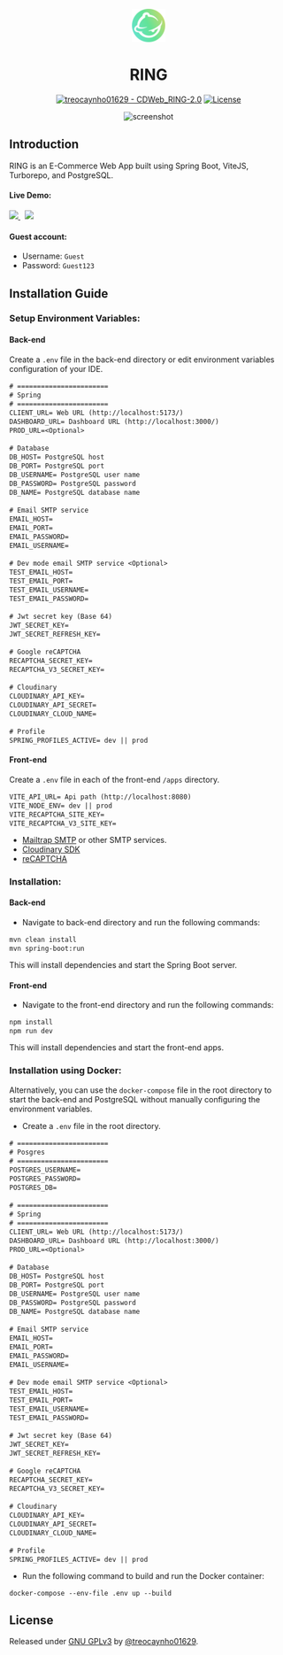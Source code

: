 <p align="center">
<img width="60" alt="RING Logo" src="https://raw.githubusercontent.com/treocaynho01629/CDWeb_RING-2.0/main/front-end/apps/web/public/logo.svg"/>
</p>
<div align="center">
  <h1 align="center">RING</h1>
</div>

<div align="center">
  
[![treocaynho01629 - CDWeb_RING-2.0](https://img.shields.io/static/v1?label=treocaynho01629&message=CDWeb_RING-2.0&color=blue&logo=github)](https://github.com/treocaynho01629/CDWeb_RING-2.0 "Go to GitHub repo")
[![License](https://img.shields.io/badge/License-GNU_GPLv3-blue)](#license)

</div>

<div align="center">

![screenshot](https://github.com/user-attachments/assets/7095dcec-1f3d-4bdc-b37a-42d44c1ccb6e)

</div>

## Introduction

RING is an E-Commerce Web App built using Spring Boot, ViteJS, Turborepo, and PostgreSQL.

#### Live Demo:
<a href="https://ringdoraz.io.vn/" target="_blank">
  <img src="https://github.com/user-attachments/assets/c56ea83a-4d6b-4b14-8c7e-dddea6bde1e5" width="100" />
</a>
&nbsp;
<a href="https://admin.ringdoraz.io.vn/" target="_blank">
  <img src="https://github.com/user-attachments/assets/c37f89ba-c4b8-4c1e-99d3-5a66ccf89ca0" width="100" />
</a>

#### Guest account:

- Username: `Guest`
- Password: `Guest123`

## Installation Guide

### Setup Environment Variables:

#### Back-end

Create a `.env` file in the back-end directory or edit environment variables configuration of your IDE.

```.env
# =======================
# Spring
# =======================
CLIENT_URL= Web URL (http://localhost:5173/)
DASHBOARD_URL= Dashboard URL (http://localhost:3000/)
PROD_URL=<Optional>

# Database
DB_HOST= PostgreSQL host
DB_PORT= PostgreSQL port
DB_USERNAME= PostgreSQL user name
DB_PASSWORD= PostgreSQL password
DB_NAME= PostgreSQL database name

# Email SMTP service
EMAIL_HOST=
EMAIL_PORT=
EMAIL_PASSWORD=
EMAIL_USERNAME=

# Dev mode email SMTP service <Optional>
TEST_EMAIL_HOST=
TEST_EMAIL_PORT=
TEST_EMAIL_USERNAME=
TEST_EMAIL_PASSWORD=

# Jwt secret key (Base 64)
JWT_SECRET_KEY=
JWT_SECRET_REFRESH_KEY=

# Google reCAPTCHA
RECAPTCHA_SECRET_KEY=
RECAPTCHA_V3_SECRET_KEY=

# Cloudinary
CLOUDINARY_API_KEY=
CLOUDINARY_API_SECRET=
CLOUDINARY_CLOUD_NAME=

# Profile
SPRING_PROFILES_ACTIVE= dev || prod
```

#### Front-end

Create a `.env` file in each of the front-end `/apps` directory.

```.env
VITE_API_URL= Api path (http://localhost:8080)
VITE_NODE_ENV= dev || prod
VITE_RECAPTCHA_SITE_KEY=
VITE_RECAPTCHA_V3_SITE_KEY=
```

- [Mailtrap SMTP](https://mailtrap.io/blog/spring-send-email/t) or other SMTP services.
- [Cloudinary SDK](https://cloudinary.com/documentation/java_quickstart)
- [reCAPTCHA](https://developers.google.com/recaptcha)

### Installation:

#### Back-end

- Navigate to back-end directory and run the following commands:
  
```
mvn clean install
mvn spring-boot:run
```

This will install dependencies and start the Spring Boot server.

#### Front-end

- Navigate to the front-end directory and run the following commands:

```
npm install
npm run dev
```

This will install dependencies and start the front-end apps.

### Installation using Docker:

Alternatively, you can use the `docker-compose` file in the root directory to start the back-end and PostgreSQL without manually configuring the environment variables.

- Create a `.env` file in the root directory.

```.env
# =======================
# Posgres
# =======================
POSTGRES_USERNAME=
POSTGRES_PASSWORD=
POSTGRES_DB=

# =======================
# Spring
# =======================
CLIENT_URL= Web URL (http://localhost:5173/)
DASHBOARD_URL= Dashboard URL (http://localhost:3000/)
PROD_URL=<Optional>

# Database
DB_HOST= PostgreSQL host
DB_PORT= PostgreSQL port
DB_USERNAME= PostgreSQL user name
DB_PASSWORD= PostgreSQL password
DB_NAME= PostgreSQL database name

# Email SMTP service
EMAIL_HOST=
EMAIL_PORT=
EMAIL_PASSWORD=
EMAIL_USERNAME=

# Dev mode email SMTP service <Optional>
TEST_EMAIL_HOST=
TEST_EMAIL_PORT=
TEST_EMAIL_USERNAME=
TEST_EMAIL_PASSWORD=

# Jwt secret key (Base 64)
JWT_SECRET_KEY=
JWT_SECRET_REFRESH_KEY=

# Google reCAPTCHA
RECAPTCHA_SECRET_KEY=
RECAPTCHA_V3_SECRET_KEY=

# Cloudinary
CLOUDINARY_API_KEY=
CLOUDINARY_API_SECRET=
CLOUDINARY_CLOUD_NAME=

# Profile
SPRING_PROFILES_ACTIVE= dev || prod
```

- Run the following command to build and run the Docker container:

```
docker-compose --env-file .env up --build
```

## License

Released under [GNU GPLv3](/LICENSE) by [@treocaynho01629](https://github.com/treocaynho01629).
